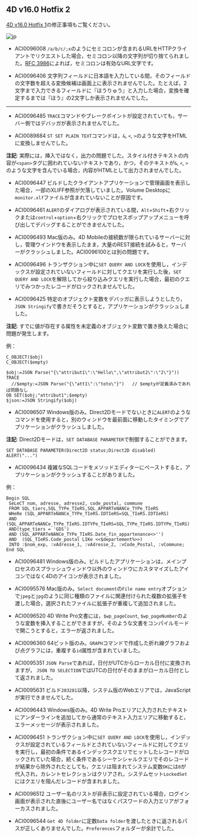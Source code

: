 4D v16.0 Hotfix 2
---

[4D v16.0 Hotfix 1](https://github.com/4D-JP/release-notes/tree/master/v16/16.0/hf1)の修正事項もご覧ください。

![jp](https://cloud.githubusercontent.com/assets/10509075/16182979/016305e0-36e7-11e6-816b-2335cc6f0abb.png)

* ACI0096008	``/a/b/c/;x``のようにセミコロンが含まれるURLをHTTPクライアントでリクエストした場合，セミコロン以降の文字列が切り捨てられました。[RFC 3986](http://www.ietf.org/rfc/rfc3986.txt)によれば，セミコロンは有効なURL文字です。

* ACI0096406 文字列フィールドに日本語を入力している間，そのフィールドの文字数を超える変換候補は画面上に表示されませんでした。たとえば，2文字まで入力できるフィールドに『ほうりゅう』と入力した場合，変換を確定するまでは『ほう』の2文字しか表示されませんでした。

---

* ACI0096485 ``TRACE``コマンドやブレークポイントが設定されていても，サーバー側ではデバッガが表示されませんでした。

* ACI0089884 ``ST SET PLAIN TEXT``コマンドは，``&``, ``<``, ``>``のような文字をHTMLに変換しませんでした。

**注記**: 実際には，挿入ではなく，出力の問題でした。スタイル付きテキストの内容が``<span>``タグに囲われていないテキストであり，かつ，そのテキストが``&``, ``<``, ``>``のような文字を含んでいる場合，内容がHTMLとして出力されませんでした。

* ACI0096447 ビルドしたクライアントアプリケーションで管理画面を表示した場合，一部のXLIFF参照が欠落していました。Volume Desktopに``monitor.xlf``ファイルが含まれていないことが原因です。

* ACI0096461 ``ALERT``のダイアログが表示されている間，``Alt``+``Shift``+右クリックまたは``control``+``option``+右クリックでプロセスポップアップメニューを呼び出してデバッグすることができませんでした。

* ACI0096493 Mac版のみ。4D Mobileの接続数が限られているサーバーに対し，管理ウインドウを表示したまま，大量のREST接続を試みると，サーバーがクラッシュしました。ACI0096100とは別の問題です。

* ACI0096496 トランザクション中に``SET QUERY AND LOCK``を使用し，インデックスが設定されていないフィールドに対してクエリを実行した後，``SET QUERY AND LOCK``を解除してから絞り込みクエリを実行した場合，最初のクエリでみつかったレコードがロックされませんでした。

* ACI0096425 特定のオブジェクト変数をデバッガに表示しようとしたり，``JSON Stringify``で書きだそうとすると，アプリケーションがクラッシュしました。

**注記**: すでに値が存在する属性を未定義のオブジェクト変数で置き換えた場合に問題が発生します。

例：

```
C_OBJECT($obj)
C_OBJECT($empty)

$obj:=JSON Parse("{\"attribut1\":\"Hello\",\"attribut2\":\"2\"}"))
TRACE
  //$empty:=JSON Parse("{\"att1\":\"toto\"}")	// $emptyが定義済みであれば問題なし
OB SET($obj;"attribut1";$empty)
$json:=JSON Stringify($obj)
```

* ACI0096507 Windows版のみ。Direct2Dモードでないときに``ALERT``のようなコマンドを使用すると，別のウィンドウを最前面に移動したタイミングでアプリケーションがクラッシュしました。

**注記**: Direct2Dモードは，``SET DATABASE PARAMETER``で制御することができます。

```
SET DATABASE PARAMETER(Direct2D status;Direct2D disabled)
ALERT("...")
```

* ACI0096434 複雑なSQLコードをメソッドエディターにペーストすると，アプリケーションがクラッシュすることがありました。

例：

```
Begin SQL
 SeLeCT nom, adresse, adresse2, code_postal, commune
 FROM SQL_tiers,SQL_TYPe_TIeRS,SQL_APPARTeNANCe_TYPe_TIeRS
 WHeRe (SQL_APPARTeNANCe_TYPe_TIeRS.IDTIeRS=SQL_TIeRS.IDTIeRS)
 AND (SQL_APPARTeNANCe_TYPe_TIeRS.IDTYPe_TIeRS=SQL_TYPe_TIeRS.IDTYPe_TIeRS)
 AND(type_tiers = 'GDS')
 AND (SQL_APPARTeNANCe_TYPe_TIeRS.Date_fin_appartenance<>'')
 AND  (SQL_TIeRS.Code_postal LIKe <<$departement%>>)
 INTO :$nom_exp, :vAdresse_1, :vAdresse_2, :vCode_Postal, :vCommune;
End SQL
```

* ACI0096481 Windows版のみ。ビルドしたアプリケーションは，メインプロセスのスプラッシュウィンドウ以外のウィンドウにカスタマイズしたアイコンではなく4Dのアイコンが表示されました。 

* ACI0095576 Mac版のみ。``Select document``の``File name entry``オプションで``jpeg``と``jpg``のように同じ種類のファイルに関連付けられた複数の拡張子を渡した場合，選択されたファイルに拡張子が重複して追加されました。

* ACI0096520 4D Write Pro文書には，``$wp_pageCount``, ``$wp_pageNumber``のような変数を挿入することができますが，そのような文書をコンパイルモードで開こうとすると，エラーが返されました。

* ACI0096360 64ビット版のみ。``GRAPH``コマンドで作成した折れ線グラフおよび点グラフには，重複する``id``属性が含まれていました。

* ACI0095351 ``JSON Parse``であれば，日付がUTCからローカル日付に変換されますが， ``JSON TO SELECTION``ではUTCの日付がそのままがローカル日付として返されました。

* ACI0095631 ビルド``203281``以降，システム版のWebエリアでは，JavaScriptが実行できませんでした。

* ACI0096443	Windows版のみ。4D Write Proエリアに入力されたテキストにアンダーラインを追加してから通常のテキスト入力エリアに移動すると，エラーメッセージが表示されました。

* ACI0096451	トランザクション中に``SET QUERY AND LOCK``を使用し，インデックスが設定されているフィールドとされていないフィールドに対してクエリを実行し，最初の条件であるインデックスクエリでヒットしたレコードがロックされていた場合，続く条件であるシーケンシャルクエリでそのレコードが結果から除外されたとしても，クエリは阻まれてシステム変数``OK``には``0``が代入され，カレントセレクションはクリアされ，システムセット``LockedSet``にはクエリを阻んだレコードが含まれました。

* ACI0096512 ユーザー名のリストが非表示に設定されている場合，ログイン画面が表示された直後にユーザー名ではなくパスワードの入力エリアがフォーカスされました。

* ACI0096544 ``Get 4D folder``に定数``Data folder``を渡したときに返されるパスが正しくありませんでした。``Preferences``フォルダーが余計でした。
